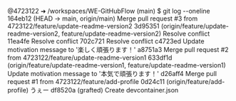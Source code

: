 @4723122 ➜ /workspaces/WE-GitHubFlow (main) $ git log --oneline
164eb12 (HEAD -> main, origin/main) Merge pull request #3 from 4723122/feature/update-readme-version2
3d95351 (origin/feature/update-readme-version2, feature/update-readme-version2) Resolve conflict
11ea4fe Resolve conflict
702c721 Resolve conflict
c4723ed Update motivation message to '楽しく頑張ります！'
a8751a3 Merge pull request #2 from 4723122/feature/update-readme-version1
633df1d (origin/feature/update-readme-version1, feature/update-readme-version1) Update motivation message to '本気で頑張ります！'
d26aff4 Merge pull request #1 from 4723122/feature/add-profile
0d24c11 (origin/feature/add-profile) うぇー
df8520a (grafted) Create devcontainer.json
